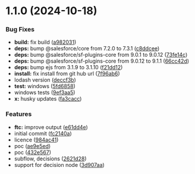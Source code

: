# 1.1.0 (2024-10-18)

### Bug Fixes

- **build:** fix build ([a982031](https://github.com/Traction-Rec/flowtocode/commit/a98203107f507f2402e02c8b94ff4457a2996a82))
- **deps:** bump @salesforce/core from 7.2.0 to 7.3.1 ([c8ddcee](https://github.com/Traction-Rec/flowtocode/commit/c8ddcee8f6d1f85dbf894a9cf4cde493946bf45a))
- **deps:** bump @salesforce/sf-plugins-core from 9.0.1 to 9.0.12 ([73fe14c](https://github.com/Traction-Rec/flowtocode/commit/73fe14cdca4788457a39f0f61a1227d59b769558))
- **deps:** bump @salesforce/sf-plugins-core from 9.0.12 to 9.1.1 ([66cc42d](https://github.com/Traction-Rec/flowtocode/commit/66cc42d67b39d8cd920798ff9685b8ac565d265d))
- **deps:** bump ejs from 3.1.9 to 3.1.10 ([f21dd12](https://github.com/Traction-Rec/flowtocode/commit/f21dd1268d41d5a37ba4cd0ffa4a76894eacd349))
- **install:** fix install from git hub url ([7f96ab6](https://github.com/Traction-Rec/flowtocode/commit/7f96ab60bb58019f15da029c2b78d834677944be))
- lodash version ([deccf3b](https://github.com/Traction-Rec/flowtocode/commit/deccf3ba1329668ea4d27ee039424a107e7f568f))
- **test:** windows ([5fd6858](https://github.com/Traction-Rec/flowtocode/commit/5fd685885c64c823c34713b79c86fd03d7e2b1b6))
- windows tests ([9ef3aa5](https://github.com/Traction-Rec/flowtocode/commit/9ef3aa53ca27569a9849dd655d95327c26373a77))
- **x:** husky updates ([fa3cacc](https://github.com/Traction-Rec/flowtocode/commit/fa3cacc08dadbbdef0437ba08a427eda381f7007))

### Features

- **ftc:** improve output ([e61dd4e](https://github.com/Traction-Rec/flowtocode/commit/e61dd4ed75d3ec62370dab63a6caa57f8ff7c0e6))
- initial commit ([fc2140a](https://github.com/Traction-Rec/flowtocode/commit/fc2140a2973ab3c922fc3565800a2b9291ad422c))
- licence ([984ac41](https://github.com/Traction-Rec/flowtocode/commit/984ac417f55b6b8045c942417d0d805009519c10))
- poc ([ae9e5ed](https://github.com/Traction-Rec/flowtocode/commit/ae9e5ed37010bc149a045ade65538a4011dc2575))
- poc ([432e567](https://github.com/Traction-Rec/flowtocode/commit/432e56746318bce7b6510435b54b6f9cd4907583))
- subflow, decisions ([2621d28](https://github.com/Traction-Rec/flowtocode/commit/2621d28652816596db5e632632a06995953cc359))
- support for decision node ([3d907aa](https://github.com/Traction-Rec/flowtocode/commit/3d907aa65e2abe1df92c8075d04c0ee42a576d53))
